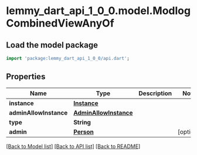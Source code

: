 # lemmy_dart_api_1_0_0.model.ModlogCombinedViewAnyOf

## Load the model package
```dart
import 'package:lemmy_dart_api_1_0_0/api.dart';
```

## Properties
Name | Type | Description | Notes
------------ | ------------- | ------------- | -------------
**instance** | [**Instance**](Instance.md) |  | 
**adminAllowInstance** | [**AdminAllowInstance**](AdminAllowInstance.md) |  | 
**type** | **String** |  | 
**admin** | [**Person**](Person.md) |  | [optional] 

[[Back to Model list]](../README.md#documentation-for-models) [[Back to API list]](../README.md#documentation-for-api-endpoints) [[Back to README]](../README.md)


